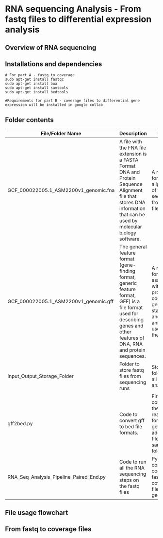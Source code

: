 # RNA sequencing Analysis -  From fastq files to differential expression analysis

## Overview of RNA sequencing

## Installations and dependencies
```
# For part A - fastq to coverage
sudo apt-get install fastqc
sudo apt-get install bwa
sudo apt-get install samtools 
sudo apt-get install bedtools

#Requirements for part B - coverage files to differential gene expression will be installed in google collab
```
## Folder contents

| File/Folder Name                        | Description                                                                                                                                                                    | Usage                                                                                                                 | Source                      |
| --------------------------------------- | ------------------------------------------------------------------------------------------------------------------------------------------------------------------------------ | --------------------------------------------------------------------------------------------------------------------- | --------------------------- |
| GCF_000022005.1_ASM2200v1_genomic.fna   | A file with the FNA file extension is a FASTA Format DNA and Protein Sequence Alignment file that stores DNA information that can be used by molecular biology software.       | A reference for alignment of the sequences from fastq files                                                           | NCBI Database               |
| GCF_000022005.1_ASM2200v1_genomic.gff   | The general feature format (gene-finding format, generic feature format, GFF) is a file format used for describing genes and other features of DNA, RNA and protein sequences. | A reference for features associated with every protein coding gene - start/stops and annotations used on the fna file | NCBI Database               |
| Input_Output_Storage_Folder             | Folder to store fastq files from sequencing runs                                                                                                                               | Storage folder for all files in analysis                                                                              |                             |
| gff2bed.py                              | Code to convert gff to bed file formats.                                                                                                                                       | First step converts the gff to a readable format to generate 5 additional files in the same folder                    | Written by Nitish Malhotra. |
| RNA_Seq_Analysis_Pipeline_Paired_End.py | Code to run all the RNA sequencing steps on the fastq files                                                                                                                    | Python containing code for fastq to coverage file generation                                                                    | Written by Neha Sontakke.   |

## File usage flowchart

## From fastq to coverage files
